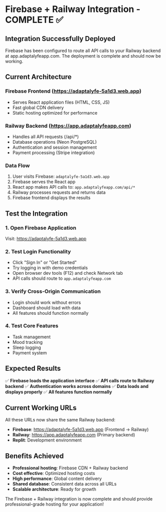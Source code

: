 # Firebase + Railway Integration - COMPLETE ✅

## Integration Successfully Deployed

Firebase has been configured to route all API calls to your Railway backend at app.adaptalyfeapp.com. The deployment is complete and should now be working.

## Current Architecture

### Firebase Frontend (https://adaptalyfe-5a1d3.web.app)
- Serves React application files (HTML, CSS, JS)
- Fast global CDN delivery
- Static hosting optimized for performance

### Railway Backend (https://app.adaptalyfeapp.com)
- Handles all API requests (/api/*)
- Database operations (Neon PostgreSQL)
- Authentication and session management
- Payment processing (Stripe integration)

### Data Flow
1. User visits Firebase: `adaptalyfe-5a1d3.web.app`
2. Firebase serves the React app
3. React app makes API calls to: `app.adaptalyfeapp.com/api/*`
4. Railway processes requests and returns data
5. Firebase frontend displays the results

## Test the Integration

### 1. Open Firebase Application
Visit: https://adaptalyfe-5a1d3.web.app

### 2. Test Login Functionality
- Click "Sign In" or "Get Started"
- Try logging in with demo credentials
- Open browser dev tools (F12) and check Network tab
- API calls should route to `app.adaptalyfeapp.com`

### 3. Verify Cross-Origin Communication
- Login should work without errors
- Dashboard should load with data
- All features should function normally

### 4. Test Core Features
- Task management
- Mood tracking
- Sleep logging
- Payment system

## Expected Results

✅ **Firebase loads the application interface**
✅ **API calls route to Railway backend**
✅ **Authentication works across domains**
✅ **Data loads and displays properly**
✅ **All features function normally**

## Current Working URLs

All these URLs now share the same Railway backend:
- **Firebase**: https://adaptalyfe-5a1d3.web.app (Frontend → Railway)
- **Railway**: https://app.adaptalyfeapp.com (Primary backend)
- **Replit**: Development environment

## Benefits Achieved

- **Professional hosting**: Firebase CDN + Railway backend
- **Cost effective**: Optimized hosting costs
- **High performance**: Global content delivery
- **Shared database**: Consistent data across all URLs
- **Scalable architecture**: Ready for growth

The Firebase + Railway integration is now complete and should provide professional-grade hosting for your application!